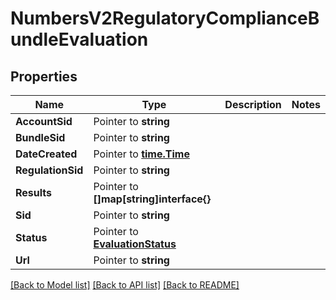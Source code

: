 # NumbersV2RegulatoryComplianceBundleEvaluation

## Properties

Name | Type | Description | Notes
------------ | ------------- | ------------- | -------------
**AccountSid** | Pointer to **string** |  |
**BundleSid** | Pointer to **string** |  |
**DateCreated** | Pointer to [**time.Time**](time.Time.md) |  |
**RegulationSid** | Pointer to **string** |  |
**Results** | Pointer to **[]map[string]interface{}** |  |
**Sid** | Pointer to **string** |  |
**Status** | Pointer to [**EvaluationStatus**](evaluation_status.md) |  |
**Url** | Pointer to **string** |  |

[[Back to Model list]](../README.md#documentation-for-models) [[Back to API list]](../README.md#documentation-for-api-endpoints) [[Back to README]](../README.md)


